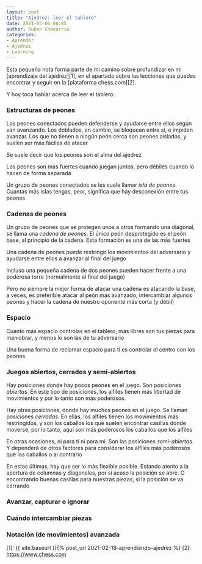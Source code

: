 ```yaml
---
layout: post
title: "Ajedrez: leer el tablero"
date: 2021-05-06 06:05
author: Ruben Chavarria
categories: 
- Aprender
- Ajedrez
- Learning
---
```


Esta pequeña nota forma parte de mi camino sobre profundizar en mi
[aprendizaje del ajedrez][1], en el apartado sobre las lecciones que puedes
encontrar y seguir en la [plataforma chess.com][2].

Y hoy toca hablar acerca de leer el tablero:

<!-- more -->

### Estructuras de peones

Los peones conectados pueden defenderse y ayudarse entre ellos según van avanzando.
Los doblados, en cambio, se bloquean entre sí, e impiden avanzar. Los que no
tienen a ningún peón cerca son peones aislados, y suelen ser más fáciles de
atacar

Se suele decir que los peones son el alma del ajedrez

Los peones son más fuertes cuando juegan juntos, pero débiles cuando lo hacen
de forma separada

Un grupo de peones conectados se les suele llamar *isla de peones*. Cuantas más
islas tengas, peor, significa que hay desconexión entre tus peones

### Cadenas de peones

Un grupo de peones que se protegen unos a otros formando una diagonal, se llama
una *cadena de peones*. El único peón desprotegido es el peón base, al principio
de la cadena. Esta formación es una de las más fuertes

Una cadena de peones puede restringir los movimientos del adversario y ayudarse
entre ellos a avanzar al final del juego

Incluso una pequeña cadena de dos peones pueden hacer frente a una poderosa
torre (normalmente al final del juego)

Pero no siempre la mejor forma de atacar una cadena es atacando la base, a veces,
es preferible atacar al peón más avanzado, intercambiar algunos peones y hacer
la cadena de nuestro oponente más corta (y débil)

### Espacio

Cuanto más espacio controlas en el tablero, más libres son tus piezas para
maniobrar, y menos lo son las de tu adversario

Una buena forma de reclamar espacio para tí es controlar el centro con los
peones

### Juegos abiertos, cerrados y semi-abiertos

Hay posiciones donde hay pocos peones en el juego. Son posiciones *abiertas*. En
este tipo de posiciones, los alfiles tienen más libertad de movimientos y por
lo tanto son más poderosos.

Hay otras posiciones, donde hay muchos peones en el juego. Se llaman posiciones
*cerradas*. En ellas, los alfiles tienen los movimientos más restringidos, y son
los caballos los que suelen encontrar casillas donde moverse, por lo tanto, aquí
son más poderosos los caballos que los alfiles

En otras ocasiones, ni para tí ni para mi. Son las posiciones *semi-abiertas*.
Y dependerá de otros factores para considerar los alfiles más poderosos que los
caballos o al contrario

En estas últimas, hay que ser lo más flexible posible. Estando atento a la 
apertura de columnas y diagonales, por si acaso la posición se abre. O encontrando
buenas casillas para nuestras piezas, si la posición se va cerrando

### Avanzar, capturar o ignorar
### Cuándo intercambiar piezas
### Notación (de movimientos) avanzada

[1]: {{ site.baseurl }}{% post_url 2021-02-18-aprendiendo-ajedrez %}
[2]: https://www.chess.com
